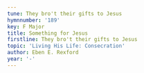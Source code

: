 ```yaml
---
tune: They bro't their gifts to Jesus
hymnnumber: '189'
key: F Major
title: Something for Jesus
firstline: They bro't their gifts to Jesus
topic: 'Living His Life: Consecration'
author: Eben E. Rexford
year: '-'
---
```

